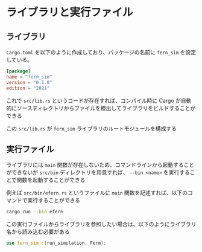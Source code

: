 # ライブラリと実行ファイル

## ライブラリ

`Cargo.toml` を以下のように作成しており、パッケージの名前に `fern_sim` を設定している。

```toml
[package]
name = "fern_sim"
version = "0.1.0"
edition = "2021"
```

これで `src/lib.rs` というコードが存在すれば、コンパイル時に Cargo が自動的にソースディレクトリからファイルを検出してライブラリをビルドすることができる

この `src/lib.rs` が `fern_sim` ライブラリのルートモジュールを構成する

## 実行ファイル

ライブラリには `main` 関数が存在しないため、コマンドラインから起動することができないが `src/bin` ディレクトリを用意すれば、 `--bin <name>` を実行することで関数を起動することができる

例えば `src/bin/efern.rs` というファイルに `main` 関数を記述すれば、以下のコマンドで実行することができる

```bash
cargo run --bin efern
```

この実行ファイルからライブラリを参照したい場合は、以下のようにライブラリ名から読み込む必要がある

```rust
use fern_sim::{run_simulation, Ferm};
```
